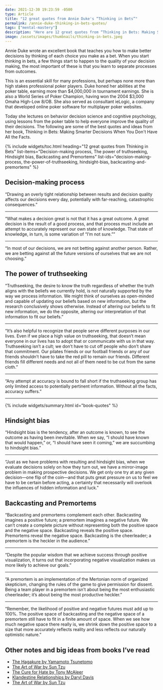 ```yaml
---
date: 2021-12-30 19:23:59 -0500
type: Article
title: "12 great quotes from Annie Duke's “Thinking in Bets”"
permalink: /annie-duke-thinking-in-bets-quotes/
tags: ["mental-mastery"]
description: "Here are 12 great quotes from “Thinking in Bets: Making Smarter Decisions When You Don't Have All the Facts” by former professional poker player Annie Duke."
image: /assets/images/thumbnails/thinking-in-bets.jpeg
---
```


Annie Duke wrote an excellent book that teaches you how to make better decisions by thinking of each choice you make as a bet. When you start thinking in bets, a few things start to happen to the quality of your decision making, the most important of these is that you learn to separate processes from outcomes.

This is an essential skill for many professions, but perhaps none more than high stakes professional poker players. Duke honed her abilities at the poker table, earning more than $4,000,000 in tournament earnings. She is also a World Series of Poker Champion, having won the 2004 $3,000 Omaha High-Low 8/OB. She also served as consultant ieLogic, a company that developed online poker software for multiplayer poker websites.

Today she lectures on behavior decision science and cognitive psychology, using lessons from the poker table to help everyone improve the quality of their decisions. The following are some of the best quotes and ideas from her book, Thinking in Bets: Making Smarter Decisions When You Don't Have All the Facts.

{% include widgets/toc.html heading="12 great quotes from Thinking in Bets" list-items="Decision-making process, The power of truthseeking, Hindsight bias, Backcasting and Premortems" list-ids="decision-making-process, the-power-of-truthseeking, hindsight-bias, backcasting-and-premortems" %}

## Decision-making process

“Drawing an overly tight relationship between results and decision quality affects our decisions every day, potentially with far-reaching, catastrophic consequences.”

***

“What makes a decision great is not that it has a great outcome. A great decision is the result of a good process, and that process must include an attempt to accurately represent our own state of knowledge. That state of knowledge, in turn, is some variation of “I’m not sure.””

***

“In most of our decisions, we are not betting against another person. Rather, we are betting against all the future versions of ourselves that we are not choosing.”

## The power of truthseeking

“Truthseeking, the desire to know the truth regardless of whether the truth aligns with the beliefs we currently hold, is not naturally supported by the way we process information. We might think of ourselves as open-minded and capable of updating our beliefs based on new information, but the research conclusively shows otherwise. Instead of altering our beliefs to fit new information, we do the opposite, altering our interpretation of that information to fit our beliefs.”

***

“It’s also helpful to recognize that people serve different purposes in our lives. Even if we place a high value on truthseeking, that doesn’t mean everyone in our lives has to adopt that or communicate with us in that way. Truthseeking isn’t a cult; we don’t have to cut off people who don’t share that commitment. Our pilates friends or our football friends or any of our friends shouldn’t have to take the red pill to remain our friends. Different friends fill different needs and not all of them need to be cut from the same cloth.”

***

“Any attempt at accuracy is bound to fall short if the truthseeking group has only limited access to potentially pertinent information. Without all the facts, accuracy suffers.”

***

{% include widgets/summary.html id="book-quotes" %}

## Hindsight bias

“Hindsight bias is the tendency, after an outcome is known, to see the outcome as having been inevitable. When we say, “I should have known that would happen,” or, “I should have seen it coming,” we are succumbing to hindsight bias.”

***

“Just as we have problems with resulting and hindsight bias, when we evaluate decisions solely on how they turn out, we have a mirror-image problem in making prospective decisions. We get only one try at any given decision—one flip of the coin—and that puts great pressure on us to feel we have to be certain before acting, a certainty that necessarily will overlook the influences of hidden information and luck.”

## Backcasting and Premortems

“Backcasting and premortems complement each other. Backcasting imagines a positive future; a premortem imagines a negative future. We can’t create a complete picture without representing both the positive space and the negative space. Backcasting reveals the positive space. Premortems reveal the negative space. Backcasting is the cheerleader; a premortem is the heckler in the audience.”

***

“Despite the popular wisdom that we achieve success through positive visualization, it turns out that incorporating negative visualization makes us more likely to achieve our goals.”

***

“A premortem is an implementation of the Mertonian norm of organized skepticism, changing the rules of the game to give permission for dissent. Being a team player in a premortem isn’t about being the most enthusiastic cheerleader; it’s about being the most productive heckler.”

***

“Remember, the likelihood of positive and negative futures must add up to 100%. The positive space of backcasting and the negative space of a premortem still have to fit in a finite amount of space. When we see how much negative space there really is, we shrink down the positive space to a size that more accurately reflects reality and less reflects our naturally optimistic nature.”

## **Other notes and big ideas from books I’ve read**

* [The Hagakure by Yamamoto Tsunetomo](/hagakure-quotes/)
* [The Art of War by Sun Tzu](/art-of-war-quotes-and-summary/)
* [The Cure for Hate by Tony McAleer](/the-cure-for-hate/)
* [Klandestine Relationships by Daryl Davis](/daryl-davis-book/)
* [The Art of War by Sun Tzu](/art-of-war-quotes-and-summary/)
